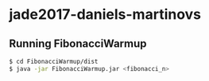 # jade2017-daniels-martinovs

## Running FibonacciWarmup

```sh
$ cd FibonacciWarmup/dist 
$ java -jar FibonacciWarmup.jar <fibonacci_n>
```
